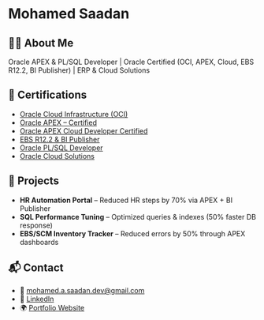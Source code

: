 # Mohamed Saadan  

## 👨‍💻 About Me  
Oracle APEX & PL/SQL Developer | Oracle Certified (OCI, APEX, Cloud, EBS R12.2, BI Publisher) | ERP & Cloud Solutions  

## 📜 Certifications  
- [Oracle Cloud Infrastructure (OCI)](./certificates/oci.pdf)  
- [Oracle APEX – Certified](./certificates/apex.pdf)  
- [Oracle APEX Cloud Developer Certified](./certificates/apex-cloud.pdf)  
- [EBS R12.2 & BI Publisher](./certificates/ebs.pdf)  
- [Oracle PL/SQL Developer](./certificates/plsql.pdf)  
- [Oracle Cloud Solutions](./certificates/cloud.pdf)  

## 🚀 Projects  
- **HR Automation Portal** – Reduced HR steps by 70% via APEX + BI Publisher  
- **SQL Performance Tuning** – Optimized queries & indexes (50% faster DB response)  
- **EBS/SCM Inventory Tracker** – Reduced errors by 50% through APEX dashboards  

## 📬 Contact  
- 📧 mohamed.a.saadan.dev@gmail.com  
- 🔗 [LinkedIn](https://www.linkedin.com/in/mohamed-saadan-dev)  
- 🌍 [Portfolio Website](https://mohamedsaadan.github.io)  
